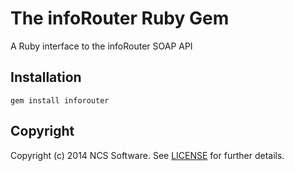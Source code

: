 # The infoRouter Ruby Gem

A Ruby interface to the infoRouter SOAP API

## Installation
    gem install inforouter

## Copyright

Copyright (c) 2014 NCS Software.
See [LICENSE][] for further details.

[license]: LICENSE.md
